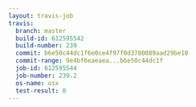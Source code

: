 ```yaml
---
layout: travis-job
travis:
  branch: master
  build-id: 612595542
  build-number: 239
  commit: b6e50c44dc1f6e0ce4f97f0d3780089aad29be10
  commit-range: 9e4bf6eaeaea...b6e50c44dc1f
  job-id: 612595544
  job-number: 239.2
  os-name: osx
  test-result: 0
---
```

